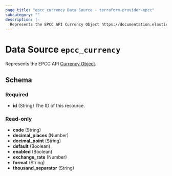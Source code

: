 ```yaml
---
page_title: "epcc_currency Data Source - terraform-provider-epcc"
subcategory: ""
description: |-
  Represents the EPCC API Currency Object https://documentation.elasticpath.com/commerce-cloud/docs/api/advanced/currencies/index.html#the-currency-object.
---
```


# Data Source `epcc_currency`

Represents the EPCC API [Currency Object](https://documentation.elasticpath.com/commerce-cloud/docs/api/advanced/currencies/index.html#the-currency-object).



## Schema

### Required

- **id** (String) The ID of this resource.

### Read-only

- **code** (String)
- **decimal_places** (Number)
- **decimal_point** (String)
- **default** (Boolean)
- **enabled** (Boolean)
- **exchange_rate** (Number)
- **format** (String)
- **thousand_separator** (String)


